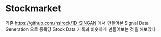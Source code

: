 # Stockmarket
 
기존 https://github.com/hslrock/1D-SINGAN 에서 만들어본 Signal Data Generation 으로  종목당 Stock Data 기록과 비슷하게 만들어보는 것을 해보았다


